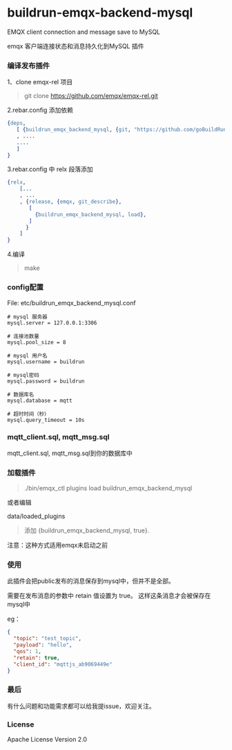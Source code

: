 # buildrun-emqx-backend-mysql
EMQX  client connection and message save to MySQL

emqx 客户端连接状态和消息持久化到MySQL 插件


### 编译发布插件

1、clone emqx-rel 项目

> git clone https://github.com/emqx/emqx-rel.git


2.rebar.config 添加依赖

```erl
{deps,
   [ {buildrun_emqx_backend_mysql, {git, "https://github.com/goBuildRun/emqx-backend-mysql.git", {branch, "master"}}}
   , ....
   ....
   ]
}

```

3.rebar.config 中 relx 段落添加

```erl
{relx,
    [...
    , ...
    , {release, {emqx, git_describe},
       [
         {buildrun_emqx_backend_mysql, load},
       ]
      }
    ]
}
```
4.编译

> make

### config配置

File: etc/buildrun_emqx_backend_mysql.conf

```
# mysql 服务器
mysql.server = 127.0.0.1:3306

# 连接池数量
mysql.pool_size = 8

# mysql 用户名
mysql.username = buildrun

# mysql密码
mysql.password = buildrun

# 数据库名
mysql.database = mqtt

# 超时时间（秒）
mysql.query_timeout = 10s

```

### mqtt_client.sql, mqtt_msg.sql

mqtt_client.sql, mqtt_msg.sql到你的数据库中

### 加载插件

> ./bin/emqx_ctl plugins load buildrun_emqx_backend_mysql

或者编辑

data/loaded_plugins

> 添加 {buildrun_emqx_backend_mysql, true}.

注意：这种方式适用emqx未启动之前

### 使用

此插件会把public发布的消息保存到mysql中，但并不是全部。

需要在发布消息的参数中 retain 值设置为 true。 这样这条消息才会被保存在mysql中

eg：

```json
{
  "topic": "test_topic",
  "payload": "hello",
  "qos": 1,
  "retain": true,
  "client_id": "mqttjs_ab9069449e"
}
```

### 最后

有什么问题和功能需求都可以给我提issue，欢迎关注。

### License

Apache License Version 2.0
